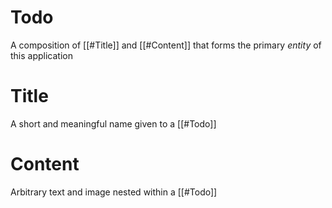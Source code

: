 # Todo
A composition of [[#Title]] and [[#Content]] that forms the primary _entity_ of this application
# Title
A short and meaningful name given to a [[#Todo]]
# Content
Arbitrary text and image nested within a [[#Todo]]